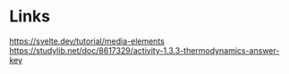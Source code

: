 # Links

https://svelte.dev/tutorial/media-elements
https://studylib.net/doc/8617329/activity-1.3.3-thermodynamics-answer-key
